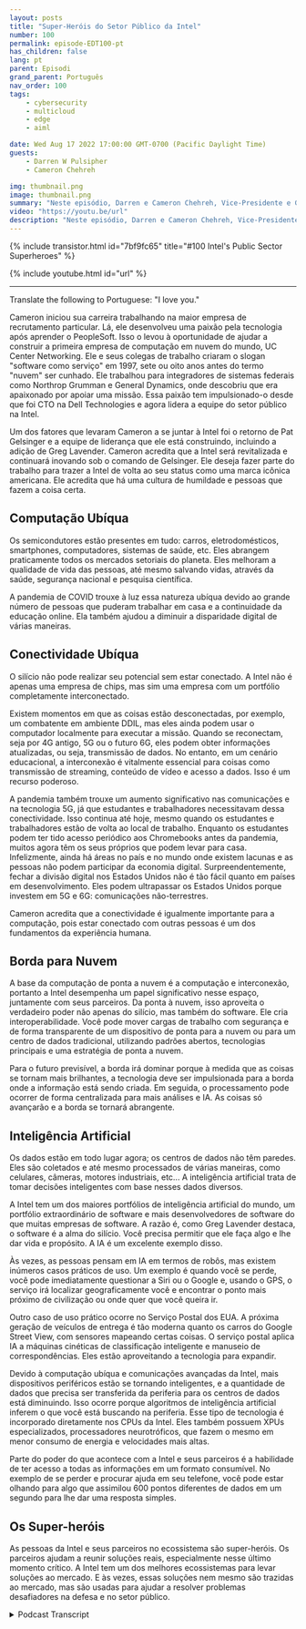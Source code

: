 ```yaml
---
layout: posts
title: "Super-Heróis do Setor Público da Intel"
number: 100
permalink: episode-EDT100-pt
has_children: false
lang: pt
parent: Episodi
grand_parent: Português
nav_order: 100
tags:
    - cybersecurity
    - multicloud
    - edge
    - aiml

date: Wed Aug 17 2022 17:00:00 GMT-0700 (Pacific Daylight Time)
guests:
    - Darren W Pulsipher
    - Cameron Chehreh

img: thumbnail.png
image: thumbnail.png
summary: "Neste episódio, Darren e Cameron Chehreh, Vice-Presidente e Gerente Geral do Setor Público, Intel, falam sobre os superpoderes da Intel: computação ubiqua, conectividade pervasiva, da borda à nuvem e inteligência artificial."
video: "https://youtu.be/url"
description: "Neste episódio, Darren e Cameron Chehreh, Vice-Presidente e Gerente Geral do Setor Público, Intel, falam sobre os superpoderes da Intel: computação ubiqua, conectividade pervasiva, da borda à nuvem e inteligência artificial."
---
```


<div>
{% include transistor.html id="7bf9fc65" title="#100 Intel's Public Sector Superheroes" %}

{% include youtube.html id="url" %}
</div>

---

Translate the following to Portuguese: "I love you."

Cameron iniciou sua carreira trabalhando na maior empresa de recrutamento particular. Lá, ele desenvolveu uma paixão pela tecnologia após aprender o PeopleSoft. Isso o levou à oportunidade de ajudar a construir a primeira empresa de computação em nuvem do mundo, UC Center Networking. Ele e seus colegas de trabalho criaram o slogan "software como serviço" em 1997, sete ou oito anos antes do termo "nuvem" ser cunhado. Ele trabalhou para integradores de sistemas federais como Northrop Grumman e General Dynamics, onde descobriu que era apaixonado por apoiar uma missão. Essa paixão tem impulsionado-o desde que foi CTO na Dell Technologies e agora lidera a equipe do setor público na Intel.

Um dos fatores que levaram Cameron a se juntar à Intel foi o retorno de Pat Gelsinger e a equipe de liderança que ele está construindo, incluindo a adição de Greg Lavender. Cameron acredita que a Intel será revitalizada e continuará inovando sob o comando de Gelsinger. Ele deseja fazer parte do trabalho para trazer a Intel de volta ao seu status como uma marca icônica americana. Ele acredita que há uma cultura de humildade e pessoas que fazem a coisa certa.

## Computação Ubíqua

Os semicondutores estão presentes em tudo: carros, eletrodomésticos, smartphones, computadores, sistemas de saúde, etc. Eles abrangem praticamente todos os mercados setoriais do planeta. Eles melhoram a qualidade de vida das pessoas, até mesmo salvando vidas, através da saúde, segurança nacional e pesquisa científica.

A pandemia de COVID trouxe à luz essa natureza ubíqua devido ao grande número de pessoas que puderam trabalhar em casa e a continuidade da educação online. Ela também ajudou a diminuir a disparidade digital de várias maneiras.

## Conectividade Ubíqua

O silício não pode realizar seu potencial sem estar conectado. A Intel não é apenas uma empresa de chips, mas sim uma empresa com um portfólio completamente interconectado.

Existem momentos em que as coisas estão desconectadas, por exemplo, um combatente em ambiente DDIL, mas eles ainda podem usar o computador localmente para executar a missão. Quando se reconectam, seja por 4G antigo, 5G ou o futuro 6G, eles podem obter informações atualizadas, ou seja, transmissão de dados. No entanto, em um cenário educacional, a interconexão é vitalmente essencial para coisas como transmissão de streaming, conteúdo de vídeo e acesso a dados. Isso é um recurso poderoso.

A pandemia também trouxe um aumento significativo nas comunicações e na tecnologia 5G, já que estudantes e trabalhadores necessitavam dessa conectividade. Isso continua até hoje, mesmo quando os estudantes e trabalhadores estão de volta ao local de trabalho. Enquanto os estudantes podem ter tido acesso periódico aos Chromebooks antes da pandemia, muitos agora têm os seus próprios que podem levar para casa. Infelizmente, ainda há áreas no país e no mundo onde existem lacunas e as pessoas não podem participar da economia digital. Surpreendentemente, fechar a divisão digital nos Estados Unidos não é tão fácil quanto em países em desenvolvimento. Eles podem ultrapassar os Estados Unidos porque investem em 5G e 6G: comunicações não-terrestres.

Cameron acredita que a conectividade é igualmente importante para a computação, pois estar conectado com outras pessoas é um dos fundamentos da experiência humana.

## Borda para Nuvem

A base da computação de ponta a nuvem é a computação e interconexão, portanto a Intel desempenha um papel significativo nesse espaço, juntamente com seus parceiros. Da ponta à nuvem, isso aproveita o verdadeiro poder não apenas do silício, mas também do software. Ele cria interoperabilidade. Você pode mover cargas de trabalho com segurança e de forma transparente de um dispositivo de ponta para a nuvem ou para um centro de dados tradicional, utilizando padrões abertos, tecnologias principais e uma estratégia de ponta a nuvem.

Para o futuro previsível, a borda irá dominar porque à medida que as coisas se tornam mais brilhantes, a tecnologia deve ser impulsionada para a borda onde a informação está sendo criada. Em seguida, o processamento pode ocorrer de forma centralizada para mais análises e IA. As coisas só avançarão e a borda se tornará abrangente.

## Inteligência Artificial

Os dados estão em todo lugar agora; os centros de dados não têm paredes. Eles são coletados e até mesmo processados ​​de várias maneiras, como celulares, câmeras, motores industriais, etc... A inteligência artificial trata de tomar decisões inteligentes com base nesses dados diversos.

A Intel tem um dos maiores portfólios de inteligência artificial do mundo, um portfólio extraordinário de software e mais desenvolvedores de software do que muitas empresas de software. A razão é, como Greg Lavender destaca, o software é a alma do silício. Você precisa permitir que ele faça algo e lhe dar vida e propósito. A IA é um excelente exemplo disso.

Às vezes, as pessoas pensam em IA em termos de robôs, mas existem inúmeros casos práticos de uso. Um exemplo é quando você se perde, você pode imediatamente questionar a Siri ou o Google e, usando o GPS, o serviço irá localizar geograficamente você e encontrar o ponto mais próximo de civilização ou onde quer que você queira ir.

Outro caso de uso prático ocorre no Serviço Postal dos EUA. A próxima geração de veículos de entrega é tão moderna quanto os carros do Google Street View, com sensores mapeando certas coisas. O serviço postal aplica IA a máquinas cinéticas de classificação inteligente e manuseio de correspondências. Eles estão aproveitando a tecnologia para expandir.

Devido à computação ubíqua e comunicações avançadas da Intel, mais dispositivos periféricos estão se tornando inteligentes, e a quantidade de dados que precisa ser transferida da periferia para os centros de dados está diminuindo. Isso ocorre porque algoritmos de inteligência artificial inferem o que você está buscando na periferia. Esse tipo de tecnologia é incorporado diretamente nos CPUs da Intel. Eles também possuem XPUs especializados, processadores neurotróficos, que fazem o mesmo em menor consumo de energia e velocidades mais altas.

Parte do poder do que acontece com a Intel e seus parceiros é a habilidade de ter acesso a todas as informações em um formato consumível. No exemplo de se perder e procurar ajuda em seu telefone, você pode estar olhando para algo que assimilou 600 pontos diferentes de dados em um segundo para lhe dar uma resposta simples.

## Os Super-heróis

As pessoas da Intel e seus parceiros no ecossistema são super-heróis. Os parceiros ajudam a reunir soluções reais, especialmente nesse último momento crítico. A Intel tem um dos melhores ecossistemas para levar soluções ao mercado. E às vezes, essas soluções nem mesmo são trazidas ao mercado, mas são usadas para ajudar a resolver problemas desafiadores na defesa e no setor público.



<details>
<summary> Podcast Transcript </summary>

<p></p>

</details>
